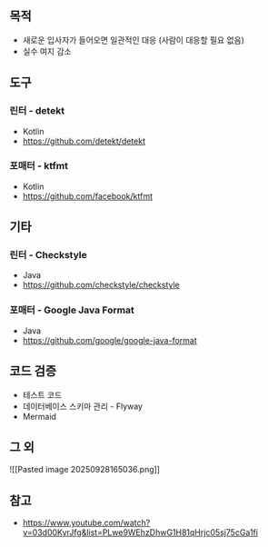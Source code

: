 ## 목적
- 새로운 입사자가 들어오면 일관적인 대응 (사람이 대응할 필요 없음)
- 실수 여지 감소

## 도구

### 린터 - detekt
- Kotlin
- https://github.com/detekt/detekt

### 포매터 - ktfmt
- Kotlin
- https://github.com/facebook/ktfmt


## 기타
### 린터 - Checkstyle
- Java
- https://github.com/checkstyle/checkstyle

### 포매터 - Google Java Format
- Java
- https://github.com/google/google-java-format


## 코드 검증
- 테스트 코드
- 데이터베이스 스키마 관리 - Flyway
- Mermaid

## 그 외
![[Pasted image 20250928165036.png]]

## 참고

- https://www.youtube.com/watch?v=03d00KyrJfg&list=PLwe9WEhzDhwG1H81qHrjc05sj75cGa1fi